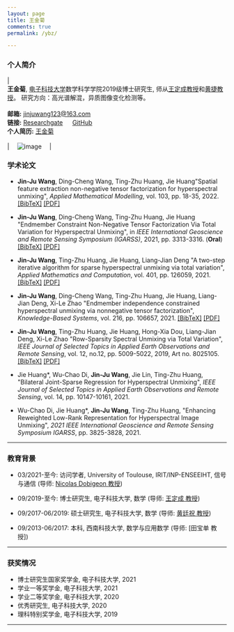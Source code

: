 ```yaml
---
layout: page
title: 王金菊
comments: true
permalink: /ybz/

---
```



<style>
.biblist { }

/* The item */
.biblist li { }

/* You can define custom styles for plstyle field here. */


/*************************************
   The box that contain BibTeX code
 *************************************/
div.noshow { display: none; }
div.BibTeX {
  margin-right: 1%;
  margin-left: 3%;
  margin-top: 1.2em;
  margin-bottom: 1.3em;
  border: 1px solid silver;
  padding: 0.3em 0.5em;
  background: #eeeeee;
}
div.BibTeX pre { font-size: 85%; overflow: auto;  width: 100%; }
</style>

<script>
function toggleBibtex(articleid) {
  var bib = document.getElementById('bib_'+articleid);
  if (bib) {
    if(bib.className.indexOf('BibTeX') != -1) {
    bib.className.indexOf('noshow') == -1?bib.className = 'BibTeX noshow':bib.className = 'BibTeX';
    }
  } else {
    return;
  }
}
</script>




### 个人简介
 
| <br>**王金菊**, [电子科技大学](https://www.uestc.edu.cn/)数学科学学院2019级博士研究生, 师从[王定成教授](http://www.math.uestc.edu.cn/info/1081/2032.htm)和[黄捷教授](https://www.researchgate.net/profile/Jie-Huang-12)。 研究方向：高光谱解混，异质图像变化检测等。 <br> <br> **邮箱:** <jinjuwang123@163.com>  <br> **链接:** [Researchgate](https://www.researchgate.net/profile/Jin-Ju-Wang)  &emsp; [GitHub](https://github.com/jinju123/) <br> **个人简历:** [王金菊](https://jinju123.github.io/images/CVjinjuwang.pdf) <br><br>| &emsp;![image](https://jinju123.github.io/images/jinjuwang.jpg)&emsp; |


### 学术论文

* **Jin-Ju Wang**, Ding-Cheng Wang, Ting-Zhu Huang, Jie Huang\"Spatial feature extraction non-negative tensor factorization for hyperspectral unmixing\", _Applied Mathematical Modelling_, vol. 103, pp. 18-35, 2022. <a href="javascript:toggleBibtex('SFE-NTF')" class="textlink">[BibTeX]</a> [[PDF]](https://www.sciencedirect.com/science/article/pii/S0307904X21004686) 

<div id="bib_SFE-NTF" class="BibTeX noshow">
<pre>
@article{SFE-NTF,
title = {Spatial feature extraction non-negative tensor factorization for hyperspectral unmixing},
journal = {Applied Mathematical Modelling},
volume = {103},
pages = {18-35},
year = {2022},
issn = {0307-904X},
}
</pre>
</div>

* **Jin-Ju Wang**, Ding-Cheng Wang, Ting-Zhu Huang, Jie Huang \"Endmember Constraint Non-Negative Tensor Factorization Via Total Variation for Hyperspectral Unmixing\", in _IEEE International Geoscience and Remote Sensing Symposium (IGARSS)_, 2021, pp. 3313-3316. (**Oral**) <a href="javascript:toggleBibtex('IGARSS2021_NTF')" class="textlink">[BibTeX]</a> [[PDF]](https://ieeexplore.ieee.org/document/9554468) 

<div id="bib_IGARSS2021_NTF" class="BibTeX noshow">
<pre>
@inproceedings{IGARSS2021_NTF,
  author={Wang, Jin-Ju and Wang, Ding-Cheng and Huang, Ting-Zhu and Huang, Jie},
  booktitle={2021 IEEE International Geoscience and Remote Sensing Symposium IGARSS}, 
  title={Endmember Constraint Non-Negative Tensor Factorization Via Total Variation for Hyperspectral Unmixingn}, 
  year={2021},
  volume={},
  number={},
  pages={3313-3316},
  }
</pre>
</div>

* **Jin-Ju Wang**, Ting-Zhu Huang, Jie Huang, Liang-Jian Deng \"A two-step iterative algorithm for sparse hyperspectral unmixing via total variation\", _Applied Mathematics and Computation_, vol. 401, pp. 126059, 2021. <a href="javascript:toggleBibtex('TSWCSU-TV')" class="textlink">[BibTeX]</a> [[PDF]](https://www.sciencedirect.com/science/article/pii/S0096300321001077) 

<div id="bib_TSWCSU-TV" class="BibTeX noshow">
<pre>
@article{TSWCSU-TV,
title = {A two-step iterative algorithm for sparse hyperspectral unmixing via total variation},
journal = {Applied Mathematics and Computation},
volume = {401},
pages = {126059},
year = {2021},
issn = {0096-3003},
}
</pre>
</div>

* **Jin-Ju Wang**, Ding-Cheng Wang, Ting-Zhu Huang, Jie Huang, Liang-Jian Deng, Xi-Le Zhao \"Endmember independence constrained hyperspectral unmixing via nonnegative tensor factorization\", _Knowledge-Based Systems_, vol. 216, pp. 106657, 2021. <a href="javascript:toggleBibtex('EIC-NTF')" class="textlink">[BibTeX]</a> [[PDF]](https://www.sciencedirect.com/science/article/pii/S0950705120307863) 

<div id="bib_EIC-NTF" class="BibTeX noshow">
<pre>
@article{EIC-NTF,
title = {Endmember independence constrained hyperspectral unmixing via nonnegative tensor factorization},
journal = {Knowledge-Based Systems},
volume = {216},
pages = {106657},
year = {2021},
issn = {0950-7051},
}
</pre>
</div>

* **Jin-Ju Wang**, Ting-Zhu Huang, Jie Huang, Hong-Xia Dou, Liang-Jian Deng, Xi-Le Zhao \"Row-Sparsity Spectral Unmixing via Total Variation\", _IEEE Journal of Selected Topics in Applied Earth Observations and Remote Sensing_, vol. 12, no.12, pp. 5009-5022, 2019, Art no. 8025105. <a href="javascript:toggleBibtex('RSSU-TV')" class="textlink">[BibTeX]</a> [[PDF]](https://ieeexplore.ieee.org/document/8905787) 

<div id="bib_RSSU-TV" class="BibTeX noshow">
<pre>
@article{RSSU-TV,  
author={Wang, Jin-Ju and Huang, Ting-Zhu and Huang, Jie and Dou, Hong-Xia and Deng, Liang-Jian and Zhao, Xi-Le},  
journal={IEEE Journal of Selected Topics in Applied Earth Observations and Remote Sensing},   
title={Row-Sparsity Spectral Unmixing via Total Variation},   
year={2019},  
volume={12},  
number={12},  
pages={5009-5022},  

}
</pre>
</div>



* Jie Huang\*, Wu-Chao Di, **Jin-Ju Wang**, Jie Lin, Ting-Zhu Huang, \"Bilateral Joint-Sparse Regression for Hyperspectral Unmixing\", _IEEE Journal of Selected Topics in Applied Earth Observations and Remote Sensing_, vol. 14, pp. 10147-10161, 2021.

* Wu-Chao Di, Jie Huang\*, **Jin-Ju Wang**,  Ting-Zhu Huang, \"Enhancing Reweighted Low-Rank Representation for Hyperspectral Image Unmixing\", _2021 IEEE International Geoscience and Remote Sensing Symposium IGARSS_, pp. 3825-3828, 2021.


---

### 教育背景 

* 03/2021-至今: 访问学者, University of Toulouse, IRIT/INP-ENSEEIHT, 信号与通信 (导师: [Nicolas Dobigeon 教授](https://www.researchgate.net/profile/Nicolas-Dobigeon/research))

* 09/2019-至今: 博士研究生, 电子科技大学, 数学 (导师: [王定成 教授](http://www.math.uestc.edu.cn/info/1081/2032.htm))

* 09/2017-06/2019: 硕士研究生, 电子科技大学, 数学 (导师: [黄廷祝 教授](http://www.math.uestc.edu.cn/info/1081/2041.htm))

* 09/2013-06/2017: 本科, 西南科技大学, 数学与应用数学 (导师: [田宝单 教授])

---

### 获奖情况

*  博士研究生国家奖学金, 电子科技大学, 2021
*  学业一等奖学金, 电子科技大学, 2021
*  学业二等奖学金, 电子科技大学, 2020
*  优秀研究生, 电子科技大学, 2020
*  理科特别奖学金, 电子科技大学, 2019


---






<script type="text/javascript" src="//rf.revolvermaps.com/0/0/2.js?i=5wf9lnbgnpw&amp;m=0&amp;s=130&amp;c=ff0000&amp;t=1" async="async"></script>





